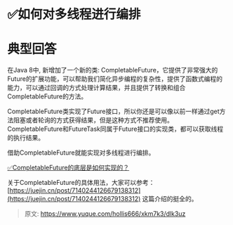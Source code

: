 # ✅如何对多线程进行编排

# 典型回答


在Java 8中, 新增加了一个新的类: CompletableFuture，它提供了非常强大的Future的扩展功能，可以帮助我们简化异步编程的复杂性，提供了函数式编程的能力，可以通过回调的方式处理计算结果，并且提供了转换和组合CompletableFuture的方法。 



CompletableFuture类实现了Future接口，所以你还是可以像以前一样通过get方法阻塞或者轮询的方式获得结果，但是这种方式不推荐使用。 CompletableFuture和FutureTask同属于Future接口的实现类，都可以获取线程的执行结果。



借助CompletableFuture就能实现对多线程进行编排。



[✅CompletableFuture的底层是如何实现的？](https://www.yuque.com/hollis666/xkm7k3/qgrygdsu04a6vfzw)



关于CompletableFuture的具体用法，大家可以参考：[https://juejin.cn/post/7140244126679138312](https://juejin.cn/post/7140244126679138312)  这篇介绍的挺全的。



> 原文: <https://www.yuque.com/hollis666/xkm7k3/dlk3uz>